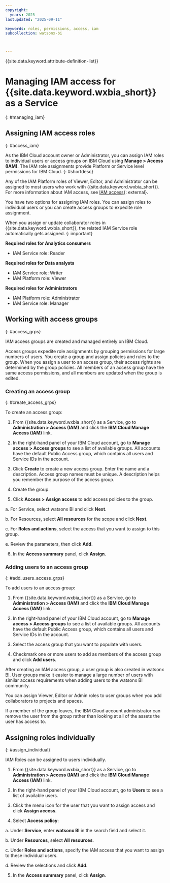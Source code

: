 ```yaml
---
copyright:
  years: 2025
lastupdated: "2025-09-11"

keywords: roles, permissions, access, iam
subcollection: watsonx-bi



---
```


{{site.data.keyword.attribute-definition-list}}


# Managing IAM access for {{site.data.keyword.wxbia_short}} as a Service
{: #managing_iam}

## Assigning IAM access roles 
{: #access_iam}

As the IBM Cloud account owner or Administrator, you can assign IAM roles to individual users or access groups on IBM Cloud using **Manage > Access (IAM)**. The IAM role assignments provide Platform or Service level permissions for IBM Cloud. {: #shortdesc}

Any of the IAM Platform roles of Viewer, Editor, and Administrator can be assigned to most users who work with {{site.data.keyword.wxbia_short}}. For more information about IAM access, see [IAM access](https://cloud.ibm.com/iam/overview){: external}.

You have two options for assigning IAM roles. You can assign roles to individual users or you can create access groups to expedite role assignment.

When you assign or update collaborator roles in {{site.data.keyword.wxbia_short}}, the related IAM Service role automatically gets assigned. 
{: important}

**Required roles for Analytics consumers**

- IAM Service role: Reader

**Required roles for Data analysts**

- IAM Service role: Writer
- IAM Platform role: Viewer

**Required roles for Administrators**

- IAM Platform role: Administrator
- IAM Service role: Manager

## Working with access groups
{: #access_grps}

IAM access groups are created and managed entirely on IBM Cloud. 

Access groups expedite role assignments by grouping permissions for large numbers of users. You create a group and assign policies and rules to the group. When you assign a user to an access group, their access rights are determined by the group policies. All members of an access group have the same access permissions, and all members are updated when the group is edited.

### Creating an access group 
{: #create_access_grps}

To create an access group: 

1. From {{site.data.keyword.wxbia_short}} as a Service, go to **Administration > Access (IAM)** and click the **IBM Cloud Manage Access (IAM)** link. 

2. In the right-hand panel of your IBM Cloud account, go to **Manage access > Access groups** to see a list of available groups. All accounts have the default Public Access group, which contains all users and Service IDs in the account.

3. Click **Create** to create a new access group. Enter the name and a description. Access group names must be unique. A description helps you remember the purpose of the access group.

4. Create the group.

5. Click **Access > Assign access** to add access policies to the group.

  a. For Service, select watsonx BI and click **Next**.

  b. For Resources, select **All resources** for the scope and click **Next**.

  c. For **Roles and actions**, select the access that you want to assign to this group.
  
  e. Review the parameters, then click **Add**.
  
6. In the **Access summary** panel, click **Assign**.

### Adding users to an access group
{: #add_users_access_grps}

To add users to an access group:

1. From {{site.data.keyword.wxbia_short}} as a Service, go to **Administration > Access (IAM)** and click the **IBM Cloud Manage Access (IAM)** link. 

2. In the right-hand panel of your IBM Cloud account, go to **Manage access > Access groups** to see a list of available groups. All accounts have the default Public Access group, which contains all users and Service IDs in the account.

3. Select the access group that you want to populate with users.

4. Checkmark one or more users to add as members of the access group and click **Add users**.

After creating an IAM access group, a user group is also created in watsonx BI. User groups make it easier to manage a large number of users with similar access requirements when adding users to the watsonx BI community.

You can assign Viewer, Editor or Admin roles to user groups when you add collaborators to projects and spaces.

If a member of the group leaves, the IBM Cloud account administrator can remove the user from the group rather than looking at all of the assets the user has access to.

## Assigning roles individually
{: #assign_individual}

IAM Roles can be assigned to users individually. 

1. From {{site.data.keyword.wxbia_short}} as a Service, go to **Administration > Access (IAM)** and click the **IBM Cloud Manage Access (IAM)** link. 

2. In the right-hand panel of your IBM Cloud account, go to **Users** to see a list of available users.

3. Click the menu icon for the user that you want to assign access and click **Assign access**. 

4. Select **Access policy**:

  a. Under **Service**, enter **watsonx BI** in the search field and select it.

  b. Under **Resources**, select **All resources**. 

  c. Under **Roles and actions**, specify the IAM access that you want to assign to these individual users.

  d. Review the selections and click **Add**.

5. In the **Access summary** panel, click **Assign**. 
